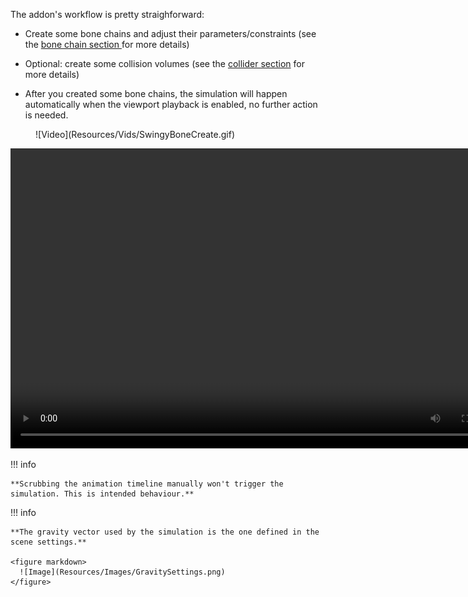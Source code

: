 The addon's workflow is pretty straighforward:

- Create some bone chains and adjust their parameters/constraints (see the [bone chain section ](./bone-chain/basics.md) for more details)

- Optional: create some collision volumes (see the [collider section](./collider/basics.md) for more details) 

- After you created some bone chains, the simulation will happen automatically when the viewport playback is enabled, no further action is needed.

<figure markdown>
  ![Video](Resources/Vids/SwingyBoneCreate.gif)
</figure>

<div align="center">
<video width="800" height="480" controls>
  <source src="../Resources/Vids/BonePhysicsSimulationStart.mp4" type="video/mp4">
</video>
</div>

!!! info

    **Scrubbing the animation timeline manually won't trigger the simulation. This is intended behaviour.**

!!! info

    **The gravity vector used by the simulation is the one defined in the scene settings.**

    <figure markdown>
      ![Image](Resources/Images/GravitySettings.png)
    </figure>

